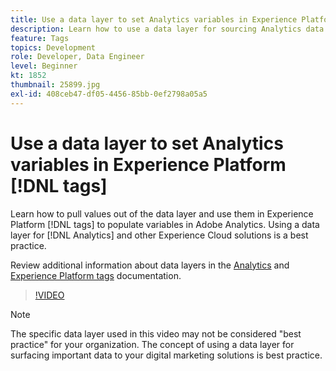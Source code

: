 ```yaml
---
title: Use a data layer to set Analytics variables in Experience Platform [!DNL tags]
description: Learn how to use a data layer for sourcing Analytics data and other Experience Cloud solutions. 
feature: Tags
topics: Development
role: Developer, Data Engineer
level: Beginner
kt: 1852
thumbnail: 25899.jpg
exl-id: 408ceb47-df05-4456-85bb-0ef2798a05a5
---
```

# Use a data layer to set Analytics variables in Experience Platform [!DNL tags]

Learn how to pull values out of the data layer and use them in Experience Platform [!DNL tags] to populate variables in Adobe Analytics. Using a data layer for [!DNL Analytics] and other Experience Cloud solutions is a best practice. 

Review additional information about data layers in the [Analytics](https://experienceleague.adobe.com/docs/analytics/implementation/prepare/data-layer.html) and [Experience Platform tags](https://experienceleague.adobe.com/docs/experience-platform/tags/extensions/client/client-data-layer/overview.html) documentation.

>[!VIDEO](https://video.tv.adobe.com/v/25899/?quality=12&learn=on)

>[!NOTE]
>
>The specific data layer used in this video may not be considered "best practice" for your organization. The concept of using a data layer for surfacing important data to your digital marketing solutions is best practice.
